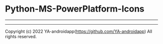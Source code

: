 # Python-MS-PowerPlatform-Icons

---

---

Copyright (c) 2022 YA-androidapp(https://github.com/YA-androidapp) All rights reserved.
